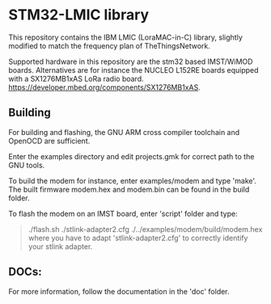 STM32-LMIC library
==================

This repository contains the IBM LMIC (LoraMAC-in-C) library, slightly modified to
match the frequency plan of TheThingsNetwork.

Supported hardware in this repository are the stm32 based IMST/WiMOD boards. Alternatives
are for instance the NUCLEO L152RE boards equipped with a SX1276MB1xAS LoRa radio board.
https://developer.mbed.org/components/SX1276MB1xAS.


Building
--------

For building and flashing, the GNU ARM cross compiler toolchain and OpenOCD are sufficient.

Enter the examples directory and edit projects.gmk for correct path to the GNU tools.

To build the modem for instance, enter examples/modem and type 'make'. The built firmware
modem.hex and modem.bin can be found in the build folder.

To flash the modem on an IMST board, enter 'script' folder and type:
> ./flash.sh ./stlink-adapter2.cfg ./../examples/modem/build/modem.hex 
where you have to adapt 'stlink-adapter2.cfg' to correctly identify
your stlink adapter.


DOCs:
-----

For more information, follow the documentation in the 'doc' folder.

